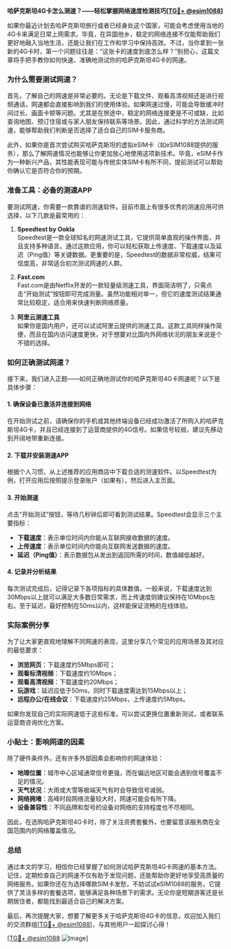 **哈萨克斯坦4G卡怎么测速？——轻松掌握网络速度检测技巧[[TG💪+ @esim1088](https://t.me/s/esim1088)]**

如果你最近计划去哈萨克斯坦旅行或者已经身处这个国家，可能会考虑使用当地的4G卡来满足日常上网需求。毕竟，在异国他乡，稳定的网络连接不仅能帮助我们更好地融入当地生活，还能让我们在工作和学习中保持高效。不过，当你拿到一张新的4G卡时，第一个问题往往是：“这张卡的速度到底怎么样？”别担心，这篇文章将手把手教你如何快速、准确地测试你的哈萨克斯坦4G卡的网速。

### 为什么需要测试网速？

首先，了解自己的网速是非常必要的。无论是下载文件、观看高清视频还是进行视频通话，网速都会直接影响到我们的使用体验。如果网速过慢，可能会导致缓冲时间过长、画面卡顿等问题。尤其是在旅途中，稳定的网络连接更是不可或缺，比如查询地图、预订住宿或与家人朋友保持联系等场景。因此，通过科学的方法测试网速，能够帮助我们判断是否选择了适合自己的SIM卡服务商。

此外，如果你是首次尝试购买哈萨克斯坦的虚拟eSIM卡（如eSIM1088提供的服务），那么了解网速情况也能够让你更加放心地使用这项新技术。毕竟，eSIM卡作为一种新兴产品，其性能表现可能与传统实体SIM卡有所不同，提前测试可以帮助你确认它是否符合你的预期。

### 准备工具：必备的测速APP

要测试网速，你需要一款靠谱的测速软件。目前市面上有很多优秀的测速应用可供选择，以下几款是最常用的：

1. **Speedtest by Ookla**  
   Speedtest是一款全球知名的网速测试工具，它提供简单直观的操作界面，并且支持多种语言。通过这款应用，你可以轻松获取上传速度、下载速度以及延迟（Ping值）等关键数据。更重要的是，Speedtest的数据非常权威，结果可信度高，非常适合初次测试网速的人群。

2. **Fast.com**  
   Fast.com是由Netflix开发的一款轻量级测速工具，界面简洁明了，只需点击“开始测试”按钮即可完成测量。虽然功能相对单一，但它的速度测试结果通常比较稳定，适合用来快速判断网络质量。

3. **阿里云测速工具**  
   如果你是国内用户，还可以试试阿里云提供的测速工具。这款工具同样操作简便，而且在国内访问速度更快，对于想要对比国内外网络状况的朋友来说是个不错的选择。

### 如何正确测试网速？

接下来，我们进入正题——如何正确地测试你的哈萨克斯坦4G卡网速呢？以下是具体步骤：

#### 1. 确保设备已激活并连接到网络
在开始测试之前，请确保你的手机或其他终端设备已经成功激活了所购入的哈萨克斯坦4G卡，并且已经连接到了运营商提供的4G信号。如果信号较弱，建议先移动到开阔地带重新连接。

#### 2. 下载并安装测速APP
根据个人习惯，从上述推荐的应用商店中下载合适的测速软件。以Speedtest为例，打开应用后按照提示登录账户（如果有），然后进入主页面。

#### 3. 开始测速
点击“开始测试”按钮，等待几秒钟后即可看到测试结果。Speedtest会显示三个主要指标：
- **下载速度**：表示单位时间内你能从互联网接收数据的速度。
- **上传速度**：表示单位时间内你能向互联网发送数据的速度。
- **延迟（Ping值）**：表示数据包从发出到返回所需的时间，数值越低越好。

#### 4. 记录并分析结果
每次测试完成后，记得记录下各项指标的具体数值。一般来说，下载速度达到30Mbps以上就可以满足大多数日常需求，而上传速度则建议保持在10Mbps左右。至于延迟，最好控制在50ms以内，这样能保证流畅的在线体验。

### 实际案例分享

为了让大家更直观地理解不同网速的表现，这里分享几个常见的应用场景及其对应的最低要求：

- **浏览网页**：下载速度约5Mbps即可；
- **观看标清视频**：下载速度约10Mbps；
- **观看高清视频**：下载速度约20Mbps；
- **玩游戏**：延迟应低于50ms，同时下载速度需达到15Mbps以上；
- **远程办公/在线会议**：下载速度约25Mbps，上传速度约5Mbps。

如果你发现自己的实际网速低于这些标准，可以尝试更换位置重新测试，或者联系运营商咨询优化方案。

### 小贴士：影响网速的因素

除了硬件条件外，还有许多外部因素会影响你的网速体验：

- **地理位置**：城市中心区域通常信号更强，而在偏远地区可能会遇到信号覆盖不足的情况。
- **天气状况**：大雨或大雪等极端天气有时会导致信号减弱。
- **网络拥堵**：高峰时段网络流量较大时，网速可能会有所下降。
- **设备兼容性**：不同品牌和型号的设备对网络的支持程度也不尽相同。

因此，在选购哈萨克斯坦4G卡时，除了关注资费套餐外，也要留意该服务商在全国范围内的网络覆盖情况。

### 总结

通过本文的学习，相信你已经掌握了如何测试哈萨克斯坦4G卡网速的基本方法。记住，定期检查自己的网速不仅有助于发现问题，还能帮助你更好地享受高质量的网络服务。如果你还在为选择哪款SIM卡发愁，不妨试试eSIM1088的服务，它提供了灵活多样的套餐选项，能够满足各种场景下的需求。无论你是短期游客还是长期居住者，都能找到最适合自己的解决方案。

最后，再次提醒大家，想要了解更多关于哈萨克斯坦4G卡的信息，欢迎加入我们的交流群组[[TG💪+ @esim1088](https://t.me/s/esim1088)]，与其他用户一起探讨心得！

[[TG💪+ @esim1088](https://t.me/s/esim1088) ![Image](https://i.postimg.cc/4NQfJmqS/Snipaste-2025-05-13-00-14-12.png)]